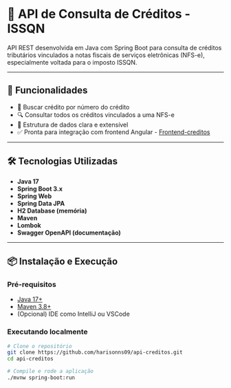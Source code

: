 # 📄 API de Consulta de Créditos - ISSQN

API REST desenvolvida em Java com Spring Boot para consulta de créditos tributários vinculados a notas fiscais de serviços eletrônicas (NFS-e), especialmente voltada para o imposto ISSQN.

---

## 🚀 Funcionalidades

- 🔎 Buscar crédito por número do crédito
- 🔍 Consultar todos os créditos vinculados a uma NFS-e
- 📑 Estrutura de dados clara e extensível
- ✅ Pronta para integração com frontend Angular - [Frontend-creditos](https://github.com/harisonns09/front-api-creditos)

---

## 🛠️ Tecnologias Utilizadas

- **Java 17**
- **Spring Boot 3.x**
- **Spring Web**
- **Spring Data JPA**
- **H2 Database (memória)**
- **Maven**
- **Lombok**
- **Swagger OpenAPI (documentação)**

---

## 📦 Instalação e Execução

### Pré-requisitos

- [Java 17+](https://www.oracle.com/java/technologies/javase/jdk17-archive-downloads.html)
- [Maven 3.8+](https://maven.apache.org/download.cgi)
- (Opcional) IDE como IntelliJ ou VSCode

### Executando localmente

```bash
# Clone o repositório
git clone https://github.com/harisonns09/api-creditos.git
cd api-creditos

# Compile e rode a aplicação
./mvnw spring-boot:run
